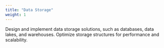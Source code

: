```yaml
---
title: "Data Storage"
weight: 1
---
```


Design and implement data storage solutions, such as databases, data lakes, and warehouses.
Optimize storage structures for performance and scalability.